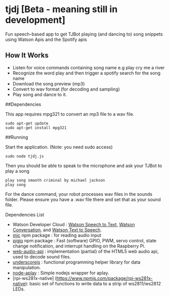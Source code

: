 # tjdj [Beta - meaning still in development]
Fun speech-based app to get TJBot playing (and dancing to) song snippets using Watson Apis and the Spotify apis

## How It Works
- Listen for voice commands containing song name e.g play cry me a river
- Recognize the word play and then trigger a spotify search for the song name
- Download the song preview (mp3)
- Convert to wav format (for decoding and sampling)
- Play song and dance to it.


##Dependencies

This app requires mpg321 to convert an mp3 file to a wav file.

    sudo apt-get update
    sudo apt-get install mpg321    

##Running

Start the application. (Note: you need sudo access)

    sudo node tjdj.js     

Then you should be able to speak to the microphone and ask your TJBot to play a song

    play song smooth criminal by michael jackson
    play song

For the dance command, your robot processes wav files in the sounds folder. Please ensure you have a .wav file there and set that as your sound file.


Dependencies List

- Watson Developer Cloud : [Watson Speech to Text](https://www.ibm.com/watson/developercloud/speech-to-text.html), [Watson Conversation](https://www.ibm.com/watson/developercloud/conversation.html), and [Watson Text to Speech](https://www.ibm.com/watson/developercloud/text-to-speech.html).
- [mic](https://www.npmjs.com/package/mic) npm package : for reading audio input
- [pigio](https://www.npmjs.com/package/pigpio) npm package : Fast (software) GPIO, PWM, servo control, state change notification, and interrupt handling on the Raspberry Pi.
- [web-audio-api](https://www.npmjs.com/package/web-audio-api) : implementation (partial) of the HTML5 web audio api, used to decode sound files.
- [underscorejs](https://www.npmjs.com/package/underscore) : functional programming helper library for data manipulation.
- [node-aplay](https://www.npmjs.com/package/node-aplay) : Simple nodejs wrapper for aplay.
- [rpi-ws281x-native] (https://www.npmjs.com/package/rpi-ws281x-native): basic set of functions to write data to a strip of ws2811/ws2812 LEDs.
